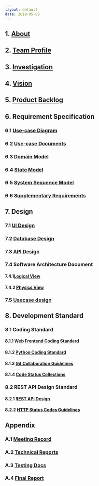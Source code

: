 ```yaml
---
layout: default
date: 2018-05-05
---
```


## 1. [About](https://github.com/TheYelda/Dashboard/blob/master/docs/management_docs/about.md)

## 2. [Team Profile](https://github.com/TheYelda/Dashboard/blob/master/docs/management_docs/team_profile.md)

## 3. [Investigation](https://github.com/TheYelda/Dashboard/blob/master/docs/management_docs/investigation.md)

## 4. [Vision](https://github.com/TheYelda/Dashboard/blob/master/docs/management_docs/vision.md)

## 5. [Product Backlog](https://github.com/TheYelda/Dashboard/blob/master/docs/management_docs/products_backlog.md)

## 6. Requirement Specification

### 6.1 [Use-case Diagram](https://github.com/TheYelda/Dashboard/blob/master/docs/requirement_specification/use_case.md)

### 6.2 [Use-case Documents](https://github.com/TheYelda/Dashboard/blob/master/docs/requirement_specification/use_case.md)

### 6.3 [Domain Model](https://github.com/TheYelda/Dashboard/blob/master/docs/requirement_specification/domain.md)

### 6.4 [State Model](https://github.com/TheYelda/Dashboard/blob/master/docs/requirement_specification/state_model.md)

### 6.5 [System Sequence Model](https://github.com/TheYelda/Dashboard/blob/master/docs/requirement_specification/sequence_diagram.md)

### 6.6 [Supplementary Requirements](https://github.com/TheYelda/Dashboard/blob/master/docs/requirement_specification/supplementary_requirements.md)

## 7. Design

### 7.1 [UI Design](https://github.com/TheYelda/Dashboard/tree/master/docs/design/UI)

### 7.2 [Database Design](https://github.com/TheYelda/Dashboard/blob/master/docs/design/database_architecture.md)

### 7.3 [API Design](https://github.com/TheYelda/Dashboard/blob/master/docs/design/api.md)

### 7.4 Software Architecture Document

#### 7.4.1[Logical View](https://github.com/TheYelda/Dashboard/blob/master/docs/software_architecture/logical_view.png)

#### 7.4.2 [Physics View](https://github.com/TheYelda/Dashboard/blob/master/docs/software_architecture/physical_view.png)

### 7.5 [Usecase design](https://github.com/TheYelda/Dashboard/blob/master/docs/requirement_specification/use_case.md)

## 8. Development Standard

### 8.1 Coding Standard

#### 8.1.1 [Web Frontend Coding Standard](https://github.com/TheYelda/AppClient/tree/dev)

#### 8.1.2 [Python Coding Standard](https://github.com/TheYelda/Dashboard/blob/master/docs/development_standard/python_code_style_guide.md)

#### 8.1.3 [Git Collaboration Guidelines](https://github.com/TheYelda/Dashboard/blob/master/docs/development_standard/git_collaboration_guide.md)

#### 8.1.4 [Code Status Collections](https://github.com/TheYelda/Dashboard/blob/master/docs/design/states.md)

### 8.2 REST API Design Standard

#### 8.2.1 [REST API Design](https://github.com/TheYelda/Dashboard/blob/master/docs/development_standard/restapi_design_standard.md)

#### 8.2.2 [HTTP Status Codes Guidelines](https://github.com/TheYelda/Dashboard/blob/master/docs/development_standard/http_status_codes_reference.md)

## Appendix

### A.1 [Meeting Record](https://github.com/TheYelda/Dashboard/blob/master/docs/management_docs/about.md)

### A.2 [Technical Reports](https://github.com/TheYelda/Dashboard/tree/master/docs/report)

### A.3 [Testing Docs](https://github.com/TheYelda/Dashboard/blob/master/docs/testing_docs/testing.md)

### A.4 [Final Report]()



